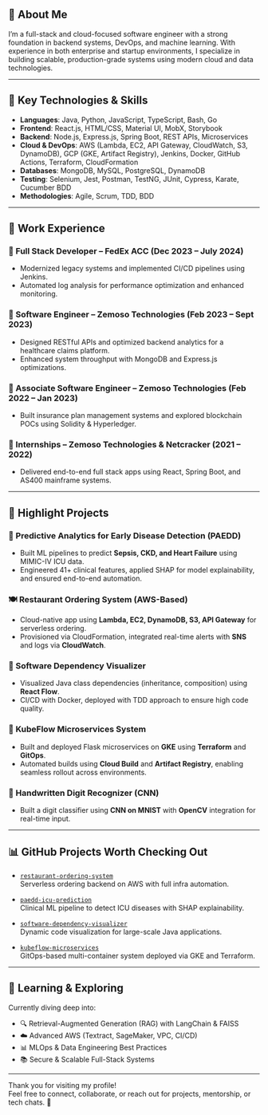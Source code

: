 ## 👋 About Me

I’m a full-stack and cloud-focused software engineer with a strong foundation in backend systems, DevOps, and machine learning. With experience in both enterprise and startup environments, I specialize in building scalable, production-grade systems using modern cloud and data technologies.

---

## 🚀 Key Technologies & Skills

- **Languages**: Java, Python, JavaScript, TypeScript, Bash, Go
- **Frontend**: React.js, HTML/CSS, Material UI, MobX, Storybook
- **Backend**: Node.js, Express.js, Spring Boot, REST APIs, Microservices
- **Cloud & DevOps**: AWS (Lambda, EC2, API Gateway, CloudWatch, S3, DynamoDB), GCP (GKE, Artifact Registry), Jenkins, Docker, GitHub Actions, Terraform, CloudFormation
- **Databases**: MongoDB, MySQL, PostgreSQL, DynamoDB
- **Testing**: Selenium, Jest, Postman, TestNG, JUnit, Cypress, Karate, Cucumber BDD
- **Methodologies**: Agile, Scrum, TDD, BDD

---

## 💼 Work Experience

### 🔹 Full Stack Developer – FedEx ACC (Dec 2023 – July 2024)
- Modernized legacy systems and implemented CI/CD pipelines using Jenkins.
- Automated log analysis for performance optimization and enhanced monitoring.

### 🔹 Software Engineer – Zemoso Technologies (Feb 2023 – Sept 2023)
- Designed RESTful APIs and optimized backend analytics for a healthcare claims platform.
- Enhanced system throughput with MongoDB and Express.js optimizations.

### 🔹 Associate Software Engineer – Zemoso Technologies (Feb 2022 – Jan 2023)
- Built insurance plan management systems and explored blockchain POCs using Solidity & Hyperledger.

### 🔹 Internships – Zemoso Technologies & Netcracker (2021 – 2022)
- Delivered end-to-end full stack apps using React, Spring Boot, and AS400 mainframe systems.

---

## 🧠 Highlight Projects

### 🏥 Predictive Analytics for Early Disease Detection (PAEDD)
- Built ML pipelines to predict **Sepsis, CKD, and Heart Failure** using MIMIC-IV ICU data.
- Engineered 41+ clinical features, applied SHAP for model explainability, and ensured end-to-end automation.

### 🍽️ Restaurant Ordering System (AWS-Based)
- Cloud-native app using **Lambda, EC2, DynamoDB, S3, API Gateway** for serverless ordering.
- Provisioned via CloudFormation, integrated real-time alerts with **SNS** and logs via **CloudWatch**.

### 🧪 Software Dependency Visualizer
- Visualized Java class dependencies (inheritance, composition) using **React Flow**.
- CI/CD with Docker, deployed with TDD approach to ensure high code quality.

### 🤖 KubeFlow Microservices System
- Built and deployed Flask microservices on **GKE** using **Terraform** and **GitOps**.
- Automated builds using **Cloud Build** and **Artifact Registry**, enabling seamless rollout across environments.

### 🧠 Handwritten Digit Recognizer (CNN)
- Built a digit classifier using **CNN on MNIST** with **OpenCV** integration for real-time input.

---

## 📊 GitHub Projects Worth Checking Out

- [`restaurant-ordering-system`](https://github.com/bindumalavika/restaurant-ordering-system)  
  Serverless ordering backend on AWS with full infra automation.

- [`paedd-icu-prediction`](https://github.com/bindumalavika/paedd-icu-prediction)  
  Clinical ML pipeline to detect ICU diseases with SHAP explainability.

- [`software-dependency-visualizer`](https://github.com/bindumalavika/software-dependency-visualizer)  
  Dynamic code visualization for large-scale Java applications.

- [`kubeflow-microservices`](https://github.com/bindumalavika/kubeflow-microservices)  
  GitOps-based multi-container system deployed via GKE and Terraform.

---

## 🧭 Learning & Exploring

Currently diving deep into:
- 🔍 Retrieval-Augmented Generation (RAG) with LangChain & FAISS
- ☁️ Advanced AWS (Textract, SageMaker, VPC, CI/CD)
- 📊 MLOps & Data Engineering Best Practices
- 📚 Secure & Scalable Full-Stack Systems

---

Thank you for visiting my profile!  
Feel free to connect, collaborate, or reach out for projects, mentorship, or tech chats. 🙌

